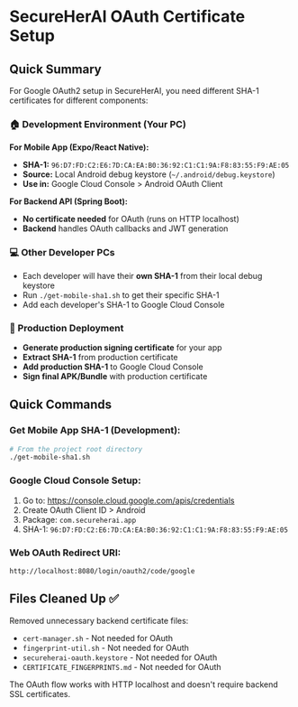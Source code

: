 # SecureHerAI OAuth Certificate Setup

## Quick Summary

For Google OAuth2 setup in SecureHerAI, you need different SHA-1 certificates for different components:

### 🏠 Development Environment (Your PC)

**For Mobile App (Expo/React Native):**

- **SHA-1:** `96:D7:FD:C2:E6:7D:CA:EA:B0:36:92:C1:C1:9A:F8:83:55:F9:AE:05`
- **Source:** Local Android debug keystore (`~/.android/debug.keystore`)
- **Use in:** Google Cloud Console > Android OAuth Client

**For Backend API (Spring Boot):**

- **No certificate needed** for OAuth (runs on HTTP localhost)
- **Backend** handles OAuth callbacks and JWT generation

### 💻 Other Developer PCs

- Each developer will have their **own SHA-1** from their local debug keystore
- Run `./get-mobile-sha1.sh` to get their specific SHA-1
- Add each developer's SHA-1 to Google Cloud Console

### 🚀 Production Deployment

- **Generate production signing certificate** for your app
- **Extract SHA-1** from production certificate
- **Add production SHA-1** to Google Cloud Console
- **Sign final APK/Bundle** with production certificate

## Quick Commands

### Get Mobile App SHA-1 (Development):

```bash
# From the project root directory
./get-mobile-sha1.sh
```

### Google Cloud Console Setup:

1. Go to: https://console.cloud.google.com/apis/credentials
2. Create OAuth Client ID > Android
3. Package: `com.secureherai.app`
4. SHA-1: `96:D7:FD:C2:E6:7D:CA:EA:B0:36:92:C1:C1:9A:F8:83:55:F9:AE:05`

### Web OAuth Redirect URI:

```
http://localhost:8080/login/oauth2/code/google
```

## Files Cleaned Up ✅

Removed unnecessary backend certificate files:

- `cert-manager.sh` - Not needed for OAuth
- `fingerprint-util.sh` - Not needed for OAuth
- `secureherai-oauth.keystore` - Not needed for OAuth
- `CERTIFICATE_FINGERPRINTS.md` - Not needed for OAuth

The OAuth flow works with HTTP localhost and doesn't require backend SSL certificates.
